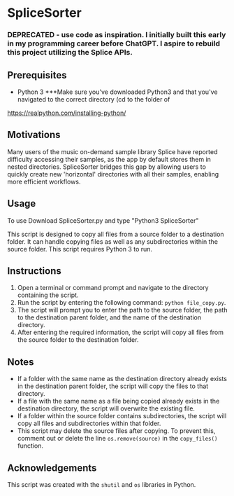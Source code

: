 # SpliceSorter

### DEPRECATED - use code as inspiration. I initially built this early in my programming career before ChatGPT. I aspire to rebuild this project utilizing the Splice APIs.

## Prerequisites

- Python 3
***Make sure you've downloaded Python3 and that you've navigated to the correct directory (cd to the folder of 

https://realpython.com/installing-python/

## Motivations

Many users of the music on-demand sample library Splice have reported difficulty accessing their samples, as the app by default stores them in nested directories. SpliceSorter bridges this gap by allowing users to quickly create new 'horizontal' directories with all their samples, enabling more efficient workflows.

## Usage

To use Download SpliceSorter.py and type "Python3 SpliceSorter" 

This script is designed to copy all files from a source folder to a destination folder. It can handle copying files as well as any subdirectories within the source folder. This script requires Python 3 to run.

## Instructions

1. Open a terminal or command prompt and navigate to the directory containing the script.
2. Run the script by entering the following command: `python file_copy.py`.
3. The script will prompt you to enter the path to the source folder, the path to the destination parent folder, and the name of the destination directory.
4. After entering the required information, the script will copy all files from the source folder to the destination folder.

## Notes

- If a folder with the same name as the destination directory already exists in the destination parent folder, the script will copy the files to that directory.
- If a file with the same name as a file being copied already exists in the destination directory, the script will overwrite the existing file.
- If a folder within the source folder contains subdirectories, the script will copy all files and subdirectories within that folder.
- This script may delete the source files after copying. To prevent this, comment out or delete the line `os.remove(source)` in the `copy_files()` function.

## Acknowledgements

This script was created with the `shutil` and `os` libraries in Python.

